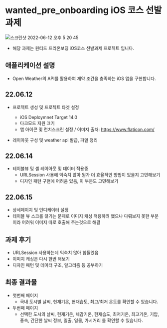 
# wanted_pre_onboarding iOS 코스 선발과제
![스크린샷 2022-06-12 오후 5 20 45](https://user-images.githubusercontent.com/95316662/173225136-5c6c3940-ab88-4480-8efb-ae8231a98c9f.png)
* 해당 과제는 원티드 프리온보딩 iOS코스 션발과제 프로젝트 입니다.

## 애플리케이션 설명
* Open Weather의 API를 활용하여 제약 조건을 충족하는 iOS 앱을 구현합니다.

## 22.06.12
* 프로젝트 생성 및 프로젝트 타겟 설정
  * iOS Deploymnet Target 14.0
  * 다크모드 지원 끄기
  * 앱 아이콘 및 런치스크린 설정 / 이미지 출처: https://www.flaticon.com/

* 레이아웃 구성 및 weather api 발급, 파일 정리

## 22.06.14
* 테이블뷰 및 셀 레이아웃 및 데이터 적용중
  * URLSession 사용에 익숙치 않아 뭔가 더 효율적인 방법이 있을지 고민해보기
  * 디자인 패턴 구현에 어려움 있음, 이 부분도 고민해보기 

## 22.06.15
* 상세페이지 및 인디케이터 설정
* 테이블 뷰 스크롤 끊기는 문제로 이미지 캐싱 적용하려 했으나 다뤄보지 못한 부분이라 어려워 이미지 따로 호출해 주는것으로 해결

## 과제 후기
* URLSession 사용하는데 익숙치 않아 힘들었음
* 이미지 캐싱은 다시 한번 해보기
* 디자인 패턴 및 데이터 구조, 알고리즘 등 공부하기

## 최종 결과물
* 첫번째 페이지
  * 국내 도시별 날씨, 현재기온, 현재습도, 최고/최저 온도를 확인할 수 있습니다.
* 두번째 페이지
  * 선택한 도시의 날씨, 현재기온, 체감기온, 헌재습도, 최저기온, 최고기온, 기압, 풍속, 간단한 날씨 정보, 일출, 일몰, 가시거리 를 확인할 수 있습니다.


